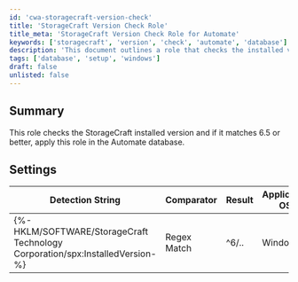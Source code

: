 ```yaml
---
id: 'cwa-storagecraft-version-check'
title: 'StorageCraft Version Check Role'
title_meta: 'StorageCraft Version Check Role for Automate'
keywords: ['storagecraft', 'version', 'check', 'automate', 'database']
description: 'This document outlines a role that checks the installed version of StorageCraft and ensures it meets the requirement of version 6.5 or higher before applying it to the Automate database.'
tags: ['database', 'setup', 'windows']
draft: false
unlisted: false
---
```

## Summary

This role checks the StorageCraft installed version and if it matches 6.5 or better, apply this role in the Automate database.

## Settings

| Detection String                                         | Comparator    | Result | Applicable OS |
|---------------------------------------------------------|---------------|--------|----------------|
| {%-HKLM/SOFTWARE/StorageCraft Technology Corporation/spx:InstalledVersion-%} | Regex Match | ^6/.. | Windows        |



